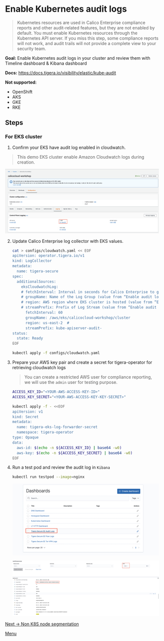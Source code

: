 # Enable Kubernetes audit logs

> Kubernetes resources are used in Calico Enterprise compliance reports and other audit-related features, but they are not enabled by default. You must enable Kubernetes resources through the Kubernetes API server. If you miss this step, some compliance reports will not work, and audit trails will not provide a complete view to your security team.

**Goal:** Enable Kubernetes audit logs in your cluster and review them with Timeline dashboard & Kibana dashboard

**Docs:** https://docs.tigera.io/visibility/elastic/kube-audit

**Not supported:**
- OpenShift
- AKS
- GKE
- RKE


## Steps


### For EKS cluster

1. Confirm your EKS have audit log enabled in cloudwatch. 

  > This demo EKS cluster enable Amazon Cloudwatch logs during creation. 

   ![eks audit log](../img/eks-audit-log.png)


2. Update Calico Enterprise log collector with EKS values.

   ```bash
   cat > configs/cloudwatch.yaml << EOF
   apiVersion: operator.tigera.io/v1
   kind: LogCollector
   metadata:
     name: tigera-secure
   spec:
     additionalSources:
       eksCloudwatchLog:
       # fetchInterval: Interval in seconds for Calico Enterprise to get logs from Cloudwatch. Default: 60 seconds.
       # groupName: Name of the Log Group (value from “Enable audit logs in EKS”)
       # region: AWS region where EKS cluster is hosted (value from “Enable audit logs in EKS”)
       # streamPrefix: Prefix of Log Stream (value from “Enable audit logs in EKS”)
         fetchInterval: 60
         groupName: /aws/eks/calicocloud-workshop/cluster
         region: us-east-2  #
         streamPrefix: kube-apiserver-audit-
   status:
     state: Ready
   EOF
   ```

   ```bash
   kubectl apply -f configs/cloudwatch.yaml
   ```

3. Prepare your AWS key pair and create a secret for tigera-operator for retrieving cloudwatch logs
   > You can create a restricted AWS user for compliance reporting, we will use the `admin` user for testing purpose.

   ```bash
   ACCESS_KEY_ID="<YOUR-AWS-ACCESS-KEY-ID>"
   ACCESS_KEY_SECRET="<YOUR-AWS-ACCESS-KEY-KEY-SECRET>"
   ```

   ```bash
   kubectl apply -f - <<EOF
   apiVersion: v1
   kind: Secret
   metadata:
     name: tigera-eks-log-forwarder-secret
     namespace: tigera-operator
   type: Opaque
   data:
     aws-id: $(echo -n ${ACCESS_KEY_ID} | base64 -w0)
     aws-key: $(echo -n ${ACCESS_KEY_SECRET} | base64 -w0)
   EOF
   ```

4. Run a test pod and review the audit log in `Kibana` 
   ```bash
   kubectl run testpod --image=nginx   
   ```

   ![audit log](../img/audit-log.png) 

   ![create log](../img/create-log.png) 




[Next -> Non K8S node segmentation](../modules/non-k8s-node-segmentation.md)

[Menu](../README.md)